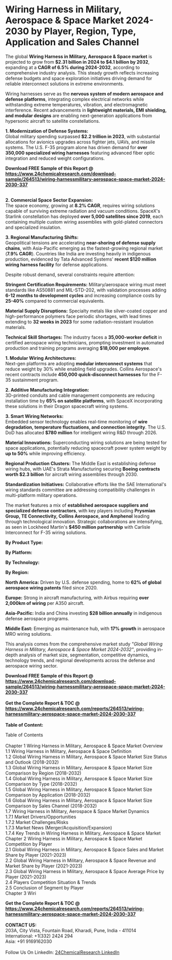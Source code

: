 <h1>Wiring Harness in Military, Aerospace &amp; Space Market 2024-2030 by Player, Region, Type, Application and Sales Channel</h1><p>The global <strong>Wiring Harness in Military, Aerospace &amp; Space market</strong> is projected to grow from <strong>$2.31 billion in 2024 to $4.1 billion by 2032</strong>, expanding at a <strong>CAGR of 6.5% during 2024-2032</strong>, according to comprehensive industry analysis. This steady growth reflects increasing defense budgets and space exploration initiatives driving demand for reliable interconnect solutions in extreme environments.</p><p>Wiring harnesses serve as the <strong>nervous system of modern aerospace and defense platforms</strong>, integrating complex electrical networks while withstanding extreme temperatures, vibration, and electromagnetic interference. Recent advancements in <strong>lightweight materials, EMI shielding, and modular designs</strong> are enabling next-generation applications from hypersonic aircraft to satellite constellations.</p><p><strong>1. Modernization of Defense Systems:</strong><br>
Global military spending surpassed <strong>$2.2 trillion in 2023</strong>, with substantial allocations for avionics upgrades across fighter jets, UAVs, and missile systems. The U.S. F-35 program alone has driven demand for <strong>over 350,000 specialized wiring harnesses</strong> featuring advanced fiber optic integration and reduced weight configurations.</p><div><b>Download FREE Sample of this Report @ 
            <a href="https://www.24chemicalresearch.com/download-sample/264513/wiring-harnessmilitary-aerospace-space-market-2024-2030-337">
            https://www.24chemicalresearch.com/download-sample/264513/wiring-harnessmilitary-aerospace-space-market-2024-2030-337</a></b></div><br><p><strong>2. Commercial Space Sector Expansion:</strong><br>
The space economy, growing at <strong>8.2% CAGR</strong>, requires wiring solutions capable of surviving extreme radiation and vacuum conditions. SpaceX's Starlink constellation has deployed <strong>over 5,000 satellites since 2019</strong>, each containing multiple custom wiring assemblies with gold-plated connectors and specialized insulation.</p><p><strong>3. Regional Manufacturing Shifts:</strong><br>
Geopolitical tensions are accelerating <strong>near-shoring of defense supply chains</strong>, with Asia-Pacific emerging as the fastest-growing regional market (<strong>7.9% CAGR</strong>). Countries like India are investing heavily in indigenous production, evidenced by Tata Advanced Systems' <strong>recent $120 million wiring harness facility</strong> for defense applications.</p><p>Despite robust demand, several constraints require attention:</p><p><strong>Stringent Certification Requirements:</strong> Military/aerospace wiring must meet standards like AS50881 and MIL-STD-202, with validation processes adding <strong>6-12 months to development cycles</strong> and increasing compliance costs by <strong>25-40%</strong> compared to commercial equivalents.</p><p><strong>Material Supply Disruptions:</strong> Specialty metals like silver-coated copper and high-performance polymers face periodic shortages, with lead times extending to <strong>32 weeks in 2023</strong> for some radiation-resistant insulation materials.</p><p><strong>Technical Skill Shortages:</strong> The industry faces a <strong>35,000-worker deficit</strong> in certified aerospace wiring technicians, prompting investment in automated production and training programs averaging <strong>$18,000 per employee</strong>.</p><p><strong>1. Modular Wiring Architectures:</strong><br>
Next-gen platforms are adopting <strong>modular interconnect systems</strong> that reduce weight by 30% while enabling field upgrades. Collins Aerospace's recent contracts include <strong>450,000 quick-disconnect harnesses</strong> for the F-35 sustainment program.</p><p><strong>2. Additive Manufacturing Integration:</strong><br>
3D-printed conduits and cable management components are reducing installation time by <strong>65% on satellite platforms</strong>, with SpaceX incorporating these solutions in their Dragon spacecraft wiring systems.</p><p><strong>3. Smart Wiring Networks:</strong><br>
Embedded sensor technology enables real-time monitoring of <strong>wire degradation, temperature fluctuations, and connection integrity</strong>. The U.S. DoD has allocated <strong>$780 million</strong> for intelligent wiring R&amp;D through 2026.</p><p><strong>Material Innovations:</strong> Superconducting wiring solutions are being tested for space applications, potentially reducing spacecraft power system weight by <strong>up to 50%</strong> while improving efficiency.</p><p><strong>Regional Production Clusters:</strong> The Middle East is establishing defense wiring hubs, with UAE's Strata Manufacturing securing <strong>Boeing contracts worth $2.3 billion</strong> for aircraft wiring assemblies through 2030.</p><p><strong>Standardization Initiatives:</strong> Collaborative efforts like the SAE International's wiring standards committee are addressing compatibility challenges in multi-platform military operations.</p><p>The market features a mix of <strong>established aerospace suppliers and specialized defense contractors</strong>, with key players including <strong>Prysmian Group, TE Connectivity, Collins Aerospace, and Amphenol</strong> leading through technological innovation. Strategic collaborations are intensifying, as seen in Lockheed Martin's <strong>$450 million partnership</strong> with Carlisle Interconnect for F-35 wiring solutions.</p><p><strong>By Product Type:</strong></p><p><strong>By Platform:</strong></p><p><strong>By Technology:</strong></p><p><strong>By Region:</strong></p><p><strong>North America:</strong> Driven by U.S. defense spending, home to <strong>62% of global aerospace wiring patents</strong> filed since 2020.</p><p><strong>Europe:</strong> Strong in aircraft manufacturing, with Airbus requiring <strong>over 2,000km of wiring</strong> per A350 aircraft.</p><p><strong>Asia-Pacific:</strong> India and China investing <strong>$28 billion annually</strong> in indigenous defense aerospace programs.</p><p><strong>Middle East:</strong> Emerging as maintenance hub, with <strong>17% growth</strong> in aerospace MRO wiring solutions.</p><p>This analysis comes from the comprehensive market study <em>"Global Wiring Harness in Military, Aerospace &amp; Space Market 2024-2032"</em>, providing in-depth analysis of market size, segmentation, competitive dynamics, technology trends, and regional developments across the defense and aerospace wiring sector.</p><div><b>Download FREE Sample of this Report @ 
            <a href="https://www.24chemicalresearch.com/download-sample/264513/wiring-harnessmilitary-aerospace-space-market-2024-2030-337">
            https://www.24chemicalresearch.com/download-sample/264513/wiring-harnessmilitary-aerospace-space-market-2024-2030-337</a></b></div><br><div><b>Get the Complete Report & TOC @ 
            <a href="https://www.24chemicalresearch.com/reports/264513/wiring-harnessmilitary-aerospace-space-market-2024-2030-337">
            https://www.24chemicalresearch.com/reports/264513/wiring-harnessmilitary-aerospace-space-market-2024-2030-337</a></b></div><br>
            <b>Table of Content:</b><p>Table of Contents<br />
<br />
Chapter 1 Wiring Harness in Military, Aerospace & Space Market Overview<br />
    1.1 Wiring Harness in Military, Aerospace & Space Definition<br />
    1.2 Global Wiring Harness in Military, Aerospace & Space Market Size Status and Outlook (2018-2032)<br />
    1.3 Global Wiring Harness in Military, Aerospace & Space Market Size Comparison by Region (2018-2032)<br />
    1.4 Global Wiring Harness in Military, Aerospace & Space Market Size Comparison by Type (2018-2032)<br />
    1.5 Global Wiring Harness in Military, Aerospace & Space Market Size Comparison by Application (2018-2032)<br />
    1.6 Global Wiring Harness in Military, Aerospace & Space Market Size Comparison by Sales Channel (2018-2032)<br />
    1.7 Wiring Harness in Military, Aerospace & Space Market Dynamics<br />
        1.7.1 Market Drivers/Opportunities<br />
        1.7.2 Market Challenges/Risks<br />
        1.7.3 Market News (Merger/Acquisition/Expansion)<br />
        1.7.4 Key Trends in Wiring Harness in Military, Aerospace & Space Market<br />
Chapter 2 Wiring Harness in Military, Aerospace & Space Market Competition by Player<br />
    2.1 Global Wiring Harness in Military, Aerospace & Space Sales and Market Share by Player (2021-2023)<br />
    2.2 Global Wiring Harness in Military, Aerospace & Space Revenue and Market Share by Player (2021-2023)<br />
    2.3 Global Wiring Harness in Military, Aerospace & Space Average Price by Player (2021-2023)<br />
    2.4 Players Competition Situation & Trends<br />
    2.5 Conclusion of Segment by Player<br />
Chapter 3 Wiri</p><div><b>Get the Complete Report & TOC @ 
            <a href="https://www.24chemicalresearch.com/reports/264513/wiring-harnessmilitary-aerospace-space-market-2024-2030-337">
            https://www.24chemicalresearch.com/reports/264513/wiring-harnessmilitary-aerospace-space-market-2024-2030-337</a></b></div><br><b>CONTACT US:</b><br>
            203A, City Vista, Fountain Road, Kharadi, Pune, India - 411014<br>
            International: +1(332) 2424 294<br>
            Asia: +91 9169162030 <br><br>
            Follow Us On LinkedIn: <a href="https://www.linkedin.com/company/24chemicalresearch/">24ChemicalResearch LinkedIn</a>